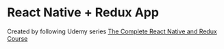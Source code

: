 # React Native + Redux App

Created by following Udemy series [The Complete React Native and Redux Course](http://udemy.com/the-complete-react-native-and-redux-course)
